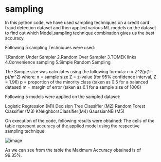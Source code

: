 # sampling
In this python code, we have used sampling techniques on a credit card fraud detection dataset and then applied various ML models on the dataset to find out which Model,sampling technique combination gives us the best accuracy.

Following 5 sampling Techniques were used:

1.Random Under Sampler 
2.Random Over Sampler 
3.TOMEK links
4.Convenience sampling
5.Simple Random Sampling

The Sample size was calculates using the following formula: n = Z^2(p(1 – p)/m^2) where: n = sample size Z = z-value (for 95% confidence interval, Z = 1.96) p = proportion of the minority class (taken as 0.5 for a balanced dataset) m = margin of error (taken as 0.1 for a sample size of 1000)

Following 5 models were applied on the sampled dataset:

Logistic Regression (M1)
Decision Tree Classifier (M2)
Random Forest Classifier (M3)
KNeighborsClassifier(M4)
GaussianNB (M5)

On execution of the code, following results were obtained: The cells of the table represent accuracy of the applied model using the respective sampling technique.

![image](https://user-images.githubusercontent.com/72308693/219977583-84068d7f-e116-41f0-a81f-53cecdd9ade0.png)

As we can see from the table the Maximum Accuracy obtained is of 99.35%.

